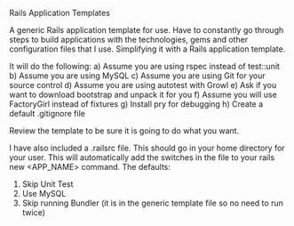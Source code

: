 Rails Application Templates

A generic Rails application template for use. Have to constantly go
through steps to build applications with the technologies, gems and
other configuration files that I use.  Simplifying it with a Rails
application template.

It will do the following:
a) Assume you are using rspec instead of test::unit
b) Assume you are using MySQL
c) Assume you are using Git for your source control
d) Assume you are using autotest with Growl
e) Ask if you want to download bootstrap and unpack it for you
f) Assume you will use FactoryGirl instead of fixtures
g) Install pry for debugging
h) Create a default .gitignore file

Review the template to be sure it is going to do what you want.

I have also included a .railsrc file.  This should go in your home
directory for your user.  This will automatically add the switches in
the file to your rails new <APP_NAME> command.  The defaults:
1) Skip Unit Test
2) Use MySQL
3) Skip running Bundler (it is in the generic template file so no need to
run twice)
